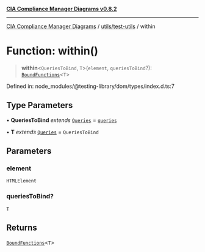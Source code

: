 [**CIA Compliance Manager Diagrams v0.8.2**](../../../README.md)

***

[CIA Compliance Manager Diagrams](../../../modules.md) / [utils/test-utils](../README.md) / within

# Function: within()

> **within**\<`QueriesToBind`, `T`\>(`element`, `queriesToBind`?): [`BoundFunctions`](../type-aliases/BoundFunctions.md)\<`T`\>

Defined in: node\_modules/@testing-library/dom/types/index.d.ts:7

## Type Parameters

• **QueriesToBind** *extends* [`Queries`](../interfaces/Queries.md) = [`queries`](../namespaces/queries/README.md)

• **T** *extends* [`Queries`](../interfaces/Queries.md) = `QueriesToBind`

## Parameters

### element

`HTMLElement`

### queriesToBind?

`T`

## Returns

[`BoundFunctions`](../type-aliases/BoundFunctions.md)\<`T`\>

